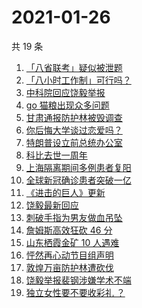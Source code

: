 # 2021-01-26

共 19 条

<!-- BEGIN ZHIHUSEARCH -->
<!-- 最后更新时间 Tue Jan 26 2021 21:17:20 GMT+0800 (CST) -->
1. [「八省联考」疑似被泄题](https://www.zhihu.com/search?q=八省联考)
1. [「八小时工作制」可行吗？](https://www.zhihu.com/search?q=八小时工作制)
1. [中科院回应饶毅举报](https://www.zhihu.com/search?q=饶毅)
1. [ go 猫粮出现众多问题](https://www.zhihu.com/search?q=go猫粮)
1. [甘肃通报防护林被毁调查](https://www.zhihu.com/search?q=敦煌防护林)
1. [你后悔大学谈过恋爱吗？](https://www.zhihu.com/search?q=后悔大学谈恋爱吗)
1. [特朗普设立前总统办公室](https://www.zhihu.com/search?q=特朗普)
1. [科比去世一周年](https://www.zhihu.com/search?q=科比)
1. [上海隔离期间多例患者复阳](https://www.zhihu.com/search?q=上海疫情)
1. [全球新冠确诊患者突破一亿](https://www.zhihu.com/search?q=新冠确诊患者)
1. [《进击的巨人》更新](https://www.zhihu.com/search?q=进击的巨人最终季)
1. [饶毅最新回应](https://www.zhihu.com/search?q=饶毅)
1. [刺破手指为男友做血吊坠](https://www.zhihu.com/search?q=血吊坠)
1. [詹姆斯高效狂砍 46 分](https://www.zhihu.com/search?q=詹姆斯)
1. [山东栖霞金矿 10 人遇难](https://www.zhihu.com/search?q=山东金矿)
1. [怦然再心动节目组声明](https://www.zhihu.com/search?q=怦然再心动)
1. [敦煌万亩防护林遭砍伐](https://www.zhihu.com/search?q=敦煌)
1. [饶毅举报裴钢涉嫌学术不端](https://www.zhihu.com/search?q=饶毅)
1. [独立女性要不要收彩礼 ？](https://www.zhihu.com/search?q=奇葩说)
<!-- END ZHIHUSEARCH -->
